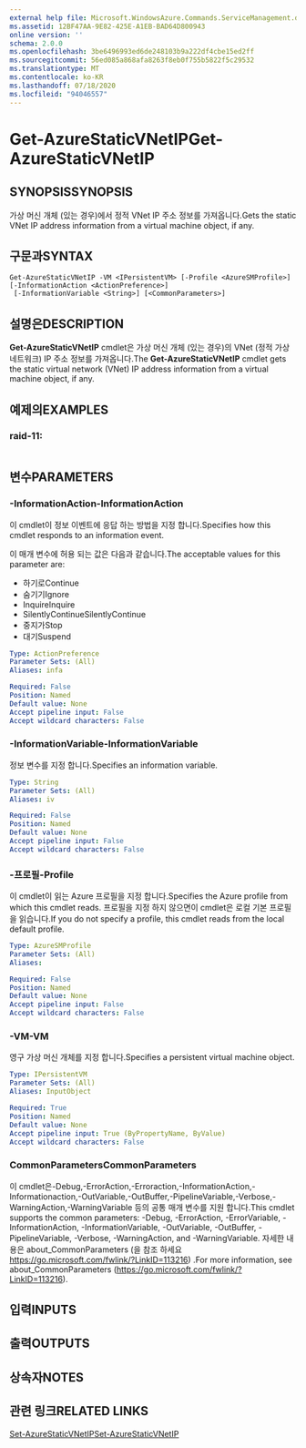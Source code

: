 ```yaml
---
external help file: Microsoft.WindowsAzure.Commands.ServiceManagement.dll-Help.xml
ms.assetid: 12BF47AA-9E82-425E-A1EB-BAD64D800943
online version: ''
schema: 2.0.0
ms.openlocfilehash: 3be6496993ed6de248103b9a222df4cbe15ed2ff
ms.sourcegitcommit: 56ed085a868afa8263f8eb0f755b5822f5c29532
ms.translationtype: MT
ms.contentlocale: ko-KR
ms.lasthandoff: 07/18/2020
ms.locfileid: "94046557"
---
```

# <span data-ttu-id="5dd26-101">Get-AzureStaticVNetIP</span><span class="sxs-lookup"><span data-stu-id="5dd26-101">Get-AzureStaticVNetIP</span></span>

## <span data-ttu-id="5dd26-102">SYNOPSIS</span><span class="sxs-lookup"><span data-stu-id="5dd26-102">SYNOPSIS</span></span>
<span data-ttu-id="5dd26-103">가상 머신 개체 (있는 경우)에서 정적 VNet IP 주소 정보를 가져옵니다.</span><span class="sxs-lookup"><span data-stu-id="5dd26-103">Gets the static VNet IP address information from a virtual machine object, if any.</span></span>

## <span data-ttu-id="5dd26-104">구문과</span><span class="sxs-lookup"><span data-stu-id="5dd26-104">SYNTAX</span></span>

```
Get-AzureStaticVNetIP -VM <IPersistentVM> [-Profile <AzureSMProfile>] [-InformationAction <ActionPreference>]
 [-InformationVariable <String>] [<CommonParameters>]
```

## <span data-ttu-id="5dd26-105">설명은</span><span class="sxs-lookup"><span data-stu-id="5dd26-105">DESCRIPTION</span></span>
<span data-ttu-id="5dd26-106">**Get-AzureStaticVNetIP** cmdlet은 가상 머신 개체 (있는 경우)의 VNet (정적 가상 네트워크) IP 주소 정보를 가져옵니다.</span><span class="sxs-lookup"><span data-stu-id="5dd26-106">The **Get-AzureStaticVNetIP** cmdlet gets the static virtual network (VNet) IP address information from a virtual machine object, if any.</span></span>

## <span data-ttu-id="5dd26-107">예제의</span><span class="sxs-lookup"><span data-stu-id="5dd26-107">EXAMPLES</span></span>

### <span data-ttu-id="5dd26-108">raid-1</span><span class="sxs-lookup"><span data-stu-id="5dd26-108">1:</span></span>
```

```

## <span data-ttu-id="5dd26-109">변수</span><span class="sxs-lookup"><span data-stu-id="5dd26-109">PARAMETERS</span></span>

### <span data-ttu-id="5dd26-110">-InformationAction</span><span class="sxs-lookup"><span data-stu-id="5dd26-110">-InformationAction</span></span>
<span data-ttu-id="5dd26-111">이 cmdlet이 정보 이벤트에 응답 하는 방법을 지정 합니다.</span><span class="sxs-lookup"><span data-stu-id="5dd26-111">Specifies how this cmdlet responds to an information event.</span></span>

<span data-ttu-id="5dd26-112">이 매개 변수에 허용 되는 값은 다음과 같습니다.</span><span class="sxs-lookup"><span data-stu-id="5dd26-112">The acceptable values for this parameter are:</span></span>

- <span data-ttu-id="5dd26-113">하기로</span><span class="sxs-lookup"><span data-stu-id="5dd26-113">Continue</span></span>
- <span data-ttu-id="5dd26-114">숨기기</span><span class="sxs-lookup"><span data-stu-id="5dd26-114">Ignore</span></span>
- <span data-ttu-id="5dd26-115">Inquire</span><span class="sxs-lookup"><span data-stu-id="5dd26-115">Inquire</span></span>
- <span data-ttu-id="5dd26-116">SilentlyContinue</span><span class="sxs-lookup"><span data-stu-id="5dd26-116">SilentlyContinue</span></span>
- <span data-ttu-id="5dd26-117">중지가</span><span class="sxs-lookup"><span data-stu-id="5dd26-117">Stop</span></span>
- <span data-ttu-id="5dd26-118">대기</span><span class="sxs-lookup"><span data-stu-id="5dd26-118">Suspend</span></span>

```yaml
Type: ActionPreference
Parameter Sets: (All)
Aliases: infa

Required: False
Position: Named
Default value: None
Accept pipeline input: False
Accept wildcard characters: False
```

### <span data-ttu-id="5dd26-119">-InformationVariable</span><span class="sxs-lookup"><span data-stu-id="5dd26-119">-InformationVariable</span></span>
<span data-ttu-id="5dd26-120">정보 변수를 지정 합니다.</span><span class="sxs-lookup"><span data-stu-id="5dd26-120">Specifies an information variable.</span></span>

```yaml
Type: String
Parameter Sets: (All)
Aliases: iv

Required: False
Position: Named
Default value: None
Accept pipeline input: False
Accept wildcard characters: False
```

### <span data-ttu-id="5dd26-121">-프로필</span><span class="sxs-lookup"><span data-stu-id="5dd26-121">-Profile</span></span>
<span data-ttu-id="5dd26-122">이 cmdlet이 읽는 Azure 프로필을 지정 합니다.</span><span class="sxs-lookup"><span data-stu-id="5dd26-122">Specifies the Azure profile from which this cmdlet reads.</span></span>
<span data-ttu-id="5dd26-123">프로필을 지정 하지 않으면이 cmdlet은 로컬 기본 프로필을 읽습니다.</span><span class="sxs-lookup"><span data-stu-id="5dd26-123">If you do not specify a profile, this cmdlet reads from the local default profile.</span></span>

```yaml
Type: AzureSMProfile
Parameter Sets: (All)
Aliases: 

Required: False
Position: Named
Default value: None
Accept pipeline input: False
Accept wildcard characters: False
```

### <span data-ttu-id="5dd26-124">-VM</span><span class="sxs-lookup"><span data-stu-id="5dd26-124">-VM</span></span>
<span data-ttu-id="5dd26-125">영구 가상 머신 개체를 지정 합니다.</span><span class="sxs-lookup"><span data-stu-id="5dd26-125">Specifies a persistent virtual machine object.</span></span>

```yaml
Type: IPersistentVM
Parameter Sets: (All)
Aliases: InputObject

Required: True
Position: Named
Default value: None
Accept pipeline input: True (ByPropertyName, ByValue)
Accept wildcard characters: False
```

### <span data-ttu-id="5dd26-126">CommonParameters</span><span class="sxs-lookup"><span data-stu-id="5dd26-126">CommonParameters</span></span>
<span data-ttu-id="5dd26-127">이 cmdlet은-Debug,-ErrorAction,-Erroraction,-InformationAction,-Informationaction,-OutVariable,-OutBuffer,-PipelineVariable,-Verbose,-WarningAction,-WarningVariable 등의 공통 매개 변수를 지원 합니다.</span><span class="sxs-lookup"><span data-stu-id="5dd26-127">This cmdlet supports the common parameters: -Debug, -ErrorAction, -ErrorVariable, -InformationAction, -InformationVariable, -OutVariable, -OutBuffer, -PipelineVariable, -Verbose, -WarningAction, and -WarningVariable.</span></span> <span data-ttu-id="5dd26-128">자세한 내용은 about_CommonParameters (을 참조 하세요 https://go.microsoft.com/fwlink/?LinkID=113216) .</span><span class="sxs-lookup"><span data-stu-id="5dd26-128">For more information, see about_CommonParameters (https://go.microsoft.com/fwlink/?LinkID=113216).</span></span>

## <span data-ttu-id="5dd26-129">입력</span><span class="sxs-lookup"><span data-stu-id="5dd26-129">INPUTS</span></span>

## <span data-ttu-id="5dd26-130">출력</span><span class="sxs-lookup"><span data-stu-id="5dd26-130">OUTPUTS</span></span>

## <span data-ttu-id="5dd26-131">상속자</span><span class="sxs-lookup"><span data-stu-id="5dd26-131">NOTES</span></span>

## <span data-ttu-id="5dd26-132">관련 링크</span><span class="sxs-lookup"><span data-stu-id="5dd26-132">RELATED LINKS</span></span>

[<span data-ttu-id="5dd26-133">Set-AzureStaticVNetIP</span><span class="sxs-lookup"><span data-stu-id="5dd26-133">Set-AzureStaticVNetIP</span></span>](./Set-AzureStaticVNetIP.md)


